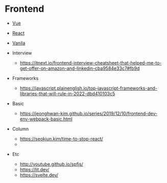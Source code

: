 # Frontend

* [Vue](Vue)
* [React](React)
* [Vanila](Vanila)

* Interview
  * <https://itnext.io/frontend-interview-cheatsheet-that-helped-me-to-get-offer-on-amazon-and-linkedin-cba9584e33c7#fb9d>
* Frameworks
  * <https://javascript.plainenglish.io/top-javascript-frameworks-and-libraries-that-will-rule-in-2022-dbd410103c5>
* Basic
  * <https://jeonghwan-kim.github.io/series/2019/12/10/frontend-dev-env-webpack-basic.html>
* Column
  * <https://seokjun.kim/time-to-stop-react/>
  * 
* Etc
  * <http://youtube.github.io/spfjs/>
  * <https://lit.dev/>
  * <https://svelte.dev/>
